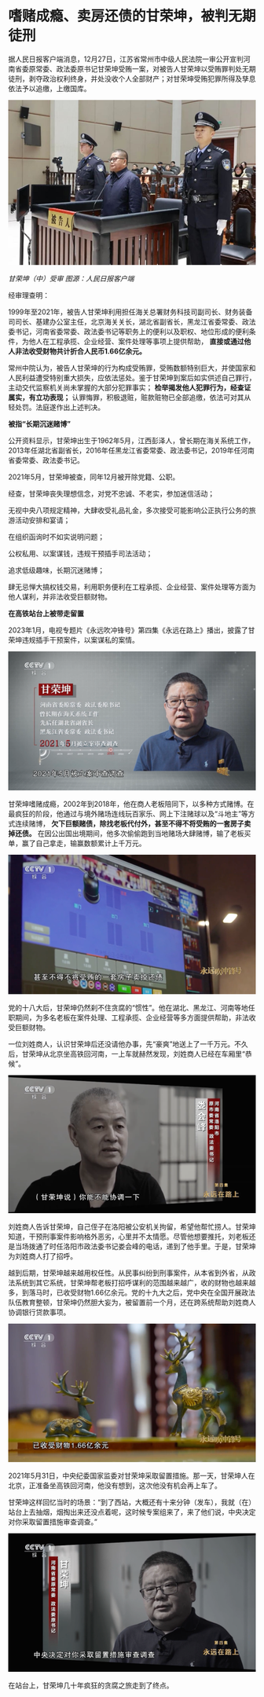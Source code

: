 # 嗜赌成瘾、卖房还债的甘荣坤，被判无期徒刑

据人民日报客户端消息，12月27日，江苏省常州市中级人民法院一审公开宣判河南省委原常委、政法委原书记甘荣坤受贿一案，对被告人甘荣坤以受贿罪判处无期徒刑，剥夺政治权利终身，并处没收个人全部财产；对甘荣坤受贿犯罪所得及孳息依法予以追缴，上缴国库。

![ad25d4186b3d4647b5dda7938ae97fda.jpg](./嗜赌成瘾卖房还债的甘荣坤被判无期徒刑/ad25d4186b3d4647b5dda7938ae97fda.jpg)

_甘荣坤（中）受审 图源：人民日报客户端_

经审理查明：

1999年至2021年，被告人甘荣坤利用担任海关总署财务科技司副司长、财务装备司司长、基建办公室主任，北京海关关长，湖北省副省长，黑龙江省委常委、政法委书记，河南省委常委、政法委书记等职务上的便利以及职权、地位形成的便利条件，为他人在工程承揽、企业经营、案件处理等事项上提供帮助，
**直接或通过他人非法收受财物共计折合人民币1.66亿余元。**

常州中院认为，被告人甘荣坤的行为构成受贿罪，受贿数额特别巨大，并使国家和人民利益遭受特别重大损失，应依法惩处。鉴于甘荣坤到案后如实供述自己罪行，主动交代监察机关尚未掌握的大部分犯罪事实；
**检举揭发他人犯罪行为，经查证属实，有立功表现；** 认罪悔罪，积极退赃，赃款赃物已全部追缴，依法可对其从轻处罚。法庭遂作出上述判决。

**被指“长期沉迷赌博”**

公开资料显示，甘荣坤出生于1962年5月，江西彭泽人，曾长期在海关系统工作，2013年任湖北省副省长，2016年任黑龙江省委常委、政法委书记，2019年任河南省委常委、政法委书记。

2021年5月，甘荣坤被查，同年12月被开除党籍、公职。

经查，甘荣坤丧失理想信念，对党不忠诚、不老实，参加迷信活动；

无视中央八项规定精神，大肆收受礼品礼金，多次接受可能影响公正执行公务的旅游活动安排和宴请；

在组织函询时不如实说明问题；

公权私用、以案谋钱，违规干预插手司法活动；

追求低级趣味，长期沉迷赌博；

肆无忌惮大搞权钱交易，利用职务便利在工程承揽、企业经营、案件处理等方面为他人谋利，并非法收受巨额财物。

**在高铁站台上被带走留置**

2023年1月，电视专题片《永远吹冲锋号》第四集《永远在路上》播出，披露了甘荣坤违规插手干预案件，以案谋私的案情。

![f2638cf8a11ca9002d985a575b9322fe.jpg](./嗜赌成瘾卖房还债的甘荣坤被判无期徒刑/f2638cf8a11ca9002d985a575b9322fe.jpg)

甘荣坤嗜赌成瘾，2002年到2018年，他在商人老板陪同下，以多种方式赌博。在最疯狂的阶段，他通过与境外赌场连线玩百家乐、网上下注赌球以及“斗地主”等方式连续赌博，
**欠下巨额赌债，除找老板代付外，甚至不得不将受贿的一套房子卖掉还债。**
在因公出国出境期间，他多次偷偷跑到当地赌场大肆赌博，输了老板买单，赢了自己拿走，输赢数额累计上千万元。

![5562b2f610ec1bad97b6b01f636fab69.jpg](./嗜赌成瘾卖房还债的甘荣坤被判无期徒刑/5562b2f610ec1bad97b6b01f636fab69.jpg)

党的十八大后，甘荣坤仍然刹不住贪腐的“惯性”。他在湖北、黑龙江、河南等地任职期间，为多名老板在案件处理、工程承揽、企业经营等多方面提供帮助，非法收受巨额财物。

一位刘姓商人，认识甘荣坤后还没请他办事，先“豪爽”地送上了一千万元。不久后，甘荣坤从北京坐高铁回河南，一上车就赫然发现，刘姓商人已经在车厢里“恭候”。

![2a5a93091eb50f277a309d0a6cd27307.jpg](./嗜赌成瘾卖房还债的甘荣坤被判无期徒刑/2a5a93091eb50f277a309d0a6cd27307.jpg)

刘姓商人告诉甘荣坤，自己侄子在洛阳被公安机关拘留，希望他帮忙捞人。甘荣坤知道，干预刑事案件影响格外恶劣，心里并不太情愿。尽管他想要推托，刘老板还是当场拨通了时任洛阳市政法委书记娄会峰的电话，递到了他手里。于是，甘荣坤为刘姓商人打了招呼。

越到后期，甘荣坤越来越用权任性。从民事纠纷到刑事案件，从本省到外省，从政法系统到其它系统，甘荣坤帮老板打招呼谋利的范围越来越广，收的财物也越来越多，到落马时，已收受财物1.66亿余元。党的十九大之后，党中央在全国开展政法队伍教育整顿，甘荣坤仍然胆大妄为，被留置前一个月，还在跨系统帮助刘姓商人协调银行贷款事项。

![9b3bab211df8708495a19fe154827627.jpg](./嗜赌成瘾卖房还债的甘荣坤被判无期徒刑/9b3bab211df8708495a19fe154827627.jpg)

2021年5月31日，中央纪委国家监委对甘荣坤采取留置措施。那一天，甘荣坤人在北京，正准备坐高铁回河南，他没有想到，这次他没有机会再上车了。

甘荣坤这样回忆当时的场景：“到了西站，大概还有十来分钟（发车），我就（在）站台上去抽烟，烟掏出来还没点着呢，这时候专案组来了，来了他们说，中央决定对你采取留置措施审查调查。”

![3a430f6497d8c67d841a404063198004.jpg](./嗜赌成瘾卖房还债的甘荣坤被判无期徒刑/3a430f6497d8c67d841a404063198004.jpg)

在站台上，甘荣坤几十年疯狂的贪腐之旅走到了终点。

